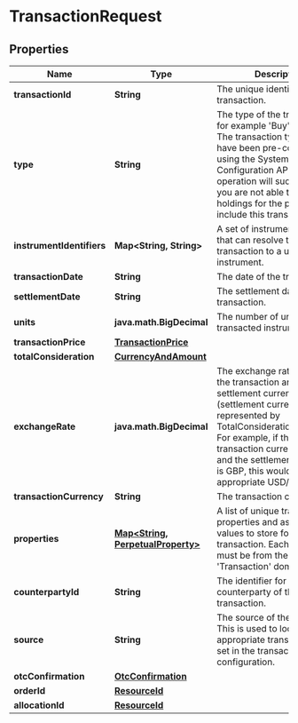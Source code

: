 

# TransactionRequest


## Properties

Name | Type | Description | Notes
------------ | ------------- | ------------- | -------------
**transactionId** | **String** | The unique identifier of the transaction. | 
**type** | **String** | The type of the transaction, for example &#39;Buy&#39; or &#39;Sell&#39;. The transaction type must have been pre-configured using the System Configuration API. If not, this operation will succeed but you are not able to calculate holdings for the portfolio that include this transaction. | 
**instrumentIdentifiers** | **Map&lt;String, String&gt;** | A set of instrument identifiers that can resolve the transaction to a unique instrument. | 
**transactionDate** | **String** | The date of the transaction. | 
**settlementDate** | **String** | The settlement date of the transaction. | 
**units** | **java.math.BigDecimal** | The number of units of the transacted instrument. | 
**transactionPrice** | [**TransactionPrice**](TransactionPrice.md) |  |  [optional]
**totalConsideration** | [**CurrencyAndAmount**](CurrencyAndAmount.md) |  | 
**exchangeRate** | **java.math.BigDecimal** | The exchange rate between the transaction and settlement currency (settlement currency being represented by TotalConsideration.Currency). For example, if the transaction currency is USD and the settlement currency is GBP, this would be the appropriate USD/GBP rate. |  [optional]
**transactionCurrency** | **String** | The transaction currency. |  [optional]
**properties** | [**Map&lt;String, PerpetualProperty&gt;**](PerpetualProperty.md) | A list of unique transaction properties and associated values to store for the transaction. Each property must be from the &#39;Transaction&#39; domain. |  [optional]
**counterpartyId** | **String** | The identifier for the counterparty of the transaction. |  [optional]
**source** | **String** | The source of the transaction. This is used to look up the appropriate transaction group set in the transaction type configuration. |  [optional]
**otcConfirmation** | [**OtcConfirmation**](OtcConfirmation.md) |  |  [optional]
**orderId** | [**ResourceId**](ResourceId.md) |  |  [optional]
**allocationId** | [**ResourceId**](ResourceId.md) |  |  [optional]




